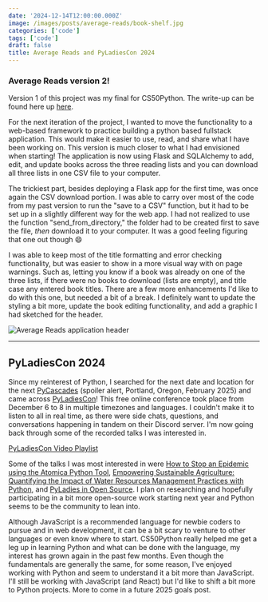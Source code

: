 ```yaml
---
date: '2024-12-14T12:00:00.000Z'
image: /images/posts/average-reads/book-shelf.jpg
categories: ['code']
tags: ['code']
draft: false
title: Average Reads and PyLadiesCon 2024
---
```


### Average Reads version 2!

Version 1 of this project was my final for CS50Python. The write-up can be found here up [here](https://github.com/haleyelder/cs50/tree/main/cs50p/week9/project).

For the next iteration of the project, I wanted to move the functionality to a web-based framework to practice building a python based fullstack application. This would make it easier to use, read, and share what I have been working on. This version is much closer to what I had envisioned when starting! The application is now using Flask and SQLAlchemy to add, edit, and update books across the three reading lists and you can download all three lists in one CSV file to your computer.

The trickiest part, besides deploying a Flask app for the first time, was once again the CSV download portion. I was able to carry over most of the code from my past version to run the "save to a CSV" function, but it had to be set up in a slightly different way for the web app. I had not realized to use the function "send\_from\_directory," the folder had to be created first to save the file, *then* download it to your computer. It was a good feeling figuring that one out though 😄

I was able to keep most of the title formatting and error checking functionality, but was easier to show in a more visual way with on page warnings. Such as, letting you know if a book was already on one of the three lists, if there were no books to download (lists are empty), and title case any entered book titles. There are a few more enhancements I'd like to do with this one, but needed a bit of a break. I definitely want to update the styling a bit more, update the book editing functionality, and add a graphic I had sketched for the header.

![Average Reads application header](/images/posts/average-reads/average-reads-demo.jpg)

***

## PyLadiesCon 2024

Since my reinterest of Python, I searched for the next date and location for the next [PyCascades](https://2025.pycascades.com/) (spoiler alert, Portland, Oregon, February 2025) and came across [PyLadiesCon](https://conference.pyladies.com)! This free online conference took place from December 6 to 8 in multiple timezones and languages. I couldn't make it to listen to all in real time, as there were side chats, questions, and conversations happening in tandem on their Discord server. I'm now going back through some of the recorded talks I was interested in.

[PyLadiesCon Video Playlist](https://www.youtube.com/watch?v=VR16SjT8puc\&list=PLOItnwPQ-eHxWh6Af6xRuKprSk_OBU0cL)

Some of the talks I was most interested in were [How to Stop an Epidemic using the Atomica Python Tool](https://www.youtube.com/watch?v=LXMahU76H4s\&list=PLOItnwPQ-eHxWh6Af6xRuKprSk_OBU0cL\&index=44), [Empowering Sustainable Agriculture: Quantifying the Impact of Water Resources Management Practices with Python](https://www.youtube.com/watch?v=4jiYyEBLhLw\&list=PLOItnwPQ-eHxWh6Af6xRuKprSk_OBU0cL\&index=8), and [PyLadies in Open Source](https://www.youtube.com/watch?v=1IWKkU0WEWY\&list=PLOItnwPQ-eHxWh6Af6xRuKprSk_OBU0cL\&index=6). I plan on researching and hopefully participating in a bit more open-source work starting next year and Python seems to be the community to lean into.

Although JavaScript is a recommended language for newbie coders to pursue and in web development, it can be a bit scary to venture to other languages or even know where to start. CS50Python really helped me get a leg up in learning Python and what can be done with the language, my interest has grown again in the past few months. Even though the fundamentals are generally the same, for some reason, I've enjoyed working with Python and seem to understand it a bit more than JavaScript. I'll still be working with JavaScript (and React) but I'd like to shift a bit more to Python projects. More to come in a future 2025 goals post.
